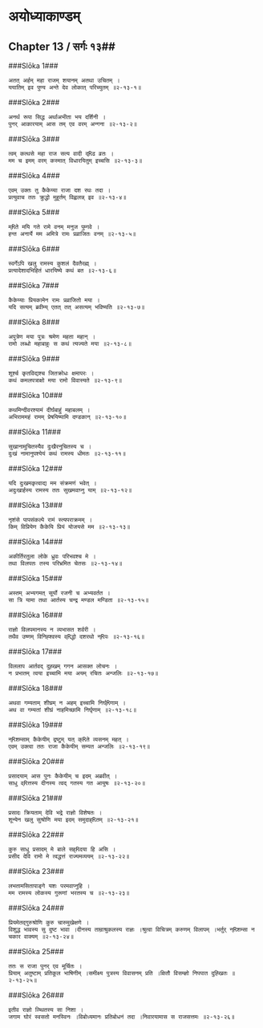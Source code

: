 अयोध्याकाण्डम्
===============================


## Chapter 13  / सर्गः १३##


###Slōka 1###


    अतत् अर्हम् महा राजम् शयानम् अतथा उचितम् ।
    ययातिम् इव पुण्य अन्ते देव लोकात् परिच्युतम् ॥२-१३-१॥


###Slōka 2###


    अनर्थ रूपा सिद्ध अर्थाअभीता भय दर्शिनी ।
    पुनर् आकारयाम् आस तम् एव वरम् अन्गना ॥२-१३-२॥


###Slōka 3###


    त्वम् कत्थसे महा राज सत्य वादी द्Rढ व्रतः ।
    मम च इमम् वरम् कस्मात् विधारयितुम् इच्चसि ॥२-१३-३॥


###Slōka 4###


    एवम् उक्तः तु कैकेय्या राजा दश रथः तदा ।
    प्रत्युवाच ततः क्रुद्धो मुहूर्तम् विह्वलन्न् इव ॥२-१३-४॥


###Slōka 5###


    म्Rते मयि गते रामे वनम् मनुज पुम्गवे ।
    हन्त अनार्ये मम अमित्रे रामः प्रव्राजितः वनम् ॥२-१३-५॥


###Slōka 6###


    स्वर्गेऽपि खलु रामस्य कुशलं दैवतैरह्म् ।
    प्रत्यादेशादभिहितं धारयिष्ये कथं बत ॥२-१३-६॥


###Slōka 7###


    कैकेय्याः प्रियकामेन रामः प्रव्राजितो मया ।
    यदि सत्यम् ब्रवीम्य् एतत् तत् असत्यम् भविष्यति ॥२-१३-७॥


###Slōka 8###


    अपुत्रेण मया पुत्रः श्रमेण महता महान् ।
    रामो लब्धो महाबाहुः स कथं त्यज्यते मया ॥२-१३-८॥


###Slōka 9###


    शूर्श्च कृतविद्यश्च जितक्रोधः क्षमापरः ।
    कथं कमलपत्राक्षो मया रामो विवास्यते ॥२-१३-९॥


###Slōka 10###


    कथमिन्दीवरश्यामं दीर्घबाहुं महाबलम् ।
    अभिराममहं रामम् प्रेषयिष्यामि दण्डकान् ॥२-१३-१०॥


###Slōka 11###


    सुखानामुचितस्यैव दुःखैरनुचितस्य च ।
    दुःखं नामानुपश्येयं कथं रामस्य धीमतः ॥२-१३-११॥


###Slōka 12###


    यदि दुःखमकृत्वाद्य मम संक्रमणं भवेत् ।
    अदुःखार्हस्य रामस्य ततः सुखमवाप्नु याम् ॥२-१३-१२॥


###Slōka 13###


    नृशंसे पापसंकल्पे रामं स्त्यपराक्रमम् ।
    किम् विप्रियेण कैकेयि प्रियं योजयसे मम ॥२-१३-१३॥


###Slōka 14###


    अकीर्तिरतुला लोके ध्रुवः परिभवश्च मे ।
    तथा विलपतः तस्य परिभ्रमित चेतसः ॥२-१३-१४॥


###Slōka 15###


    अस्तम् अभ्यगमत् सूर्यो रजनी च अभ्यवर्तत ।
    सा त्रि यामा तथा आर्तस्य चन्द्र मण्डल मण्डिता ॥२-१३-१५॥


###Slōka 16###


    राज्ञो विलपमानस्य न व्यभासत शर्वरी ।
    तथैव उष्णम् विनिह्श्वस्य व्Rद्धो दशरथो न्Rपः ॥२-१३-१६॥


###Slōka 17###


    विललाप आर्तवद् दुह्खम् गगन आसक्त लोचनः ।
    न प्रभातम् त्वया इच्चामि मया अयम् रचितः अन्जलिः ॥२-१३-१७॥


###Slōka 18###


    अथवा गम्यताम् शीघ्रम् न अहम् इच्चामि निर्घ्Rणाम् ।
    अथ वा गम्यतां शीघ्रं नाहमिच्छामि निर्घृणाम् ॥२-१३-१८॥


###Slōka 19###


    न्Rशम्साम् कैकेयीम् द्रष्टुम् यत् क्Rते व्यसनम् महत् ।
    एवम् उक्त्वा ततः राजा कैकेयीम् सम्यत अन्जलिः ॥२-१३-१९॥


###Slōka 20###


    प्रसादयाम् आस पुनः कैकेयीम् च इदम् अब्रवीत् ।
    साधु व्Rत्तस्य दीनस्य त्वद् गतस्य गत आयुषः ॥२-१३-२०॥


###Slōka 21###


    प्रसादः क्रियताम् देवि भद्रे राज्ञो विशेषतः ।
    शून्येन खलु सुश्रोणि मया इदम् समुदाह्Rतम् ॥२-१३-२१॥


###Slōka 22###


    कुरु साधु प्रसादम् मे बाले सह्Rदया हि असि ।
    प्रसीद देवि रामो मे त्वद्धत्तं राज्यमव्ययम् ॥२-१३-२२॥


###Slōka 23###


    लभतामसितापाङ्गे यशः परमवाप्नुहि ।
    मम रामस्य लोकस्य गुरूणां भरतस्य च ॥२-१३-२३॥


###Slōka 24###


    प्रियमेतद्गुरुश्रोणि कुरु चारुमुखेक्षणे ।
    विशुद्ध भावस्य सु दुष्ट भावा ।दीनस्य ताम्राश्रुकलस्य राज्ञः ।श्रुत्वा विचित्रम् करुणम् विलापम् ।भर्तुर् न्Rशम्सा न चकार वाक्यम् ॥२-१३-२४॥


###Slōka 25###


    ततः स राजा पुनर् एव मूर्चितः ।
    प्रियाम् अतुष्टाम् प्रतिकूल भाषिणीम् ।समीक्ष्य पुत्रस्य विवासनम् प्रति ।क्षितौ विसम्ज्ञो निपपात दुह्खितः ॥२-१३-२५॥


###Slōka 26###


    इतीव राज्ञो व्य्थितस्य सा निशा ।
    जगाम घोरं स्वसतो मनस्विनः ।विबोध्यमानः प्रतिबोधनं तदा ।निवारयामास स राजसत्तमः ॥२-१३-२६॥


